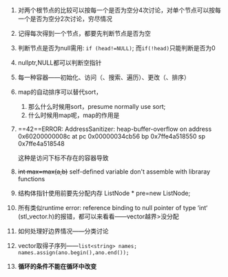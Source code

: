 1. 对两个根节点的比较可以按每一个是否为空分4次讨论，对单个节点可以按每一个是否为空分2次讨论，穷尽情况

2. 记得每次得到一个节点，都要先判断节点是否为空

3. 判断节点是否为null需用: ```if (head!=NULL)```;
   而```if(!head)```只能判断是否为0

4. nullptr,NULL都可以判断空指针

5. 每一种容器——初始化、访问（、搜索、遍历）、更改（、排序）

6. map的自动排序可以替代sort，

   1. 那么什么时候用sort，presume normally use sort;
   2. 什么时候用map呢，map的作用是

7. ==42==ERROR: AddressSanitizer: heap-buffer-overflow on address 0x60200000008c at pc 0x00000034cb56 bp 0x7ffe4a518550 sp 0x7ffe4a518548

   这种是访问下标不存在的容器导致

8. ~~int max=max(a,b)~~ self-defined variable don't assemble with libraray functions

9. 结构体指针使用前要先分配内存
  ListNode * pre=new ListNode;

10. 所有类似runtime error: reference binding to null pointer of type ‘int‘ (stl_vector.h)的报错，都可以来看看——vector越界>没分配

11. 如何处理好边界情况——分类讨论

12. vector取得子序列——```list<string> names; ```
    ```names.assign(ano.begin(),ano.end());```

13. **循环的条件不能在循环中改变**

